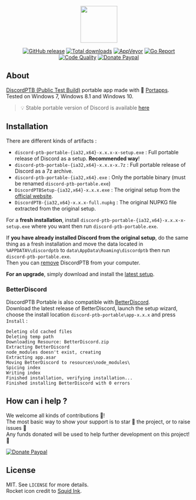 <p align="center"><a href="https://github.com/portapps/discord-ptb-portable" target="_blank"><img width="100" src="https://github.com/portapps/discord-ptb-portable/blob/master/res/papp.png"></a></p>

<p align="center">
  <a href="https://github.com/portapps/discord-ptb-portable/releases/latest"><img src="https://img.shields.io/github/release/portapps/discord-ptb-portable.svg?style=flat-square" alt="GitHub release"></a>
  <a href="https://github.com/portapps/discord-ptb-portable/releases/latest"><img src="https://img.shields.io/github/downloads/portapps/discord-ptb-portable/total.svg?style=flat-square" alt="Total downloads"></a>
  <a href="https://ci.appveyor.com/project/portapps/discord-ptb-portable"><img src="https://img.shields.io/appveyor/ci/crazy-max/discord-ptb-portable.svg?style=flat-square" alt="AppVeyor"></a>
  <a href="https://goreportcard.com/report/github.com/portapps/discord-ptb-portable"><img src="https://goreportcard.com/badge/github.com/portapps/discord-ptb-portable?style=flat-square" alt="Go Report"></a>
  <a href="https://www.codacy.com/app/portapps/discord-ptb-portable"><img src="https://img.shields.io/codacy/grade/8556c9e756164889b0307dbc7282ef0a.svg?style=flat-square" alt="Code Quality"></a>
  <a href="https://www.paypal.com/cgi-bin/webscr?cmd=_s-xclick&hosted_button_id=WQD7AQGPDEPSG"><img src="https://img.shields.io/badge/donate-paypal-7057ff.svg?style=flat-square" alt="Donate Paypal"></a>
</p>

## About

[DiscordPTB (Public Test Build)](https://discordapp.com) portable app made with 🚀 [Portapps](https://github.com/portapps).<br />
Tested on Windows 7, Windows 8.1 and Windows 10.

> 💡 Stable portable version of Discord is available [here](https://github.com/portapps/discord-portable)

## Installation

There are different kinds of artifacts :

* `discord-ptb-portable-{ia32,x64}-x.x.x-x-setup.exe` : Full portable release of Discord as a setup. **Recommended way**!
* `discord-ptb-portable-{ia32,x64}-x.x.x-x.7z` : Full portable release of Discord as a 7z archive.
* `discord-ptb-portable-{ia32,x64}.exe` : Only the portable binary (must be renamed `discord-ptb-portable.exe`)
* `DiscordPTBSetup-{ia32,x64}-x.x.x.exe` : The original setup from the [official website](https://discordapp.com/download).
* `DiscordPTB-{ia32,x64}-x.x.x-full.nupkg` : The original NUPKG file extracted from the original setup.

For a **fresh installation**, install `discord-ptb-portable-{ia32,x64}-x.x.x-x-setup.exe` where you want then run `discord-ptb-portable.exe`.

If **you have already installed Discord from the original setup**, do the same thing as a fresh installation and move the data located in `%APPDATA%\discordptb` to `data\AppData\Roaming\discordptb` then run `discord-ptb-portable.exe`.<br />
Then you can [remove](https://support.microsoft.com/en-us/instantanswers/ce7ba88b-4e95-4354-b807-35732db36c4d/repair-or-remove-programs) DiscordPTB from your computer.

**For an upgrade**, simply download and install the [latest setup](https://github.com/portapps/discord-ptb-portable/releases/latest).

### BetterDiscord

DiscordPTB Portable is also compatible with [BetterDiscord](https://betterdiscord.net).<br />
Download the latest release of BetterDiscord, launch the setup wizard, choose the install location `discord-ptb-portable\app-x.x.x` and press `Install` :

```
Deleting old cached files
Deleting temp path
Downloading Resource: BetterDiscord.zip
Extracting BetterDiscord
node_modules doesn't exist, creating
Extracting app.asar
Moving BetterDiscord to resources\node_modules\
Spicing index
Writing index
Finished installation, verifying installation...
Finished installing BetterDiscord with 0 errors
```

## How can i help ?

We welcome all kinds of contributions :raised_hands:!<br />
The most basic way to show your support is to star :star2: the project, or to raise issues :speech_balloon:<br />
Any funds donated will be used to help further development on this project! :gift_heart:

[![Donate Paypal](https://raw.githubusercontent.com/portapps/portapps/master/res/paypal.png)](https://www.paypal.com/cgi-bin/webscr?cmd=_s-xclick&hosted_button_id=WQD7AQGPDEPSG)

## License

MIT. See `LICENSE` for more details.<br />
Rocket icon credit to [Squid Ink](http://thesquid.ink).
